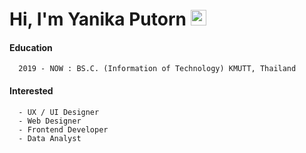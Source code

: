 # Hi, I'm Yanika Putorn <img src="https://media.giphy.com/media/hvRJCLFzcasrR4ia7z/giphy.gif" width="25px">

<!-- font: centurygothic -->
#### Education 
      2019 - NOW : BS.C. (Information of Technology) KMUTT, Thailand
#### Interested
      - UX / UI Designer
      - Web Designer
      - Frontend Developer
      - Data Analyst
      






